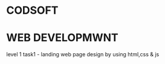 # CODSOFT
# WEB DEVELOPMWNT 
 level 1
     task1 - landing web page design by using html,css & js
     
